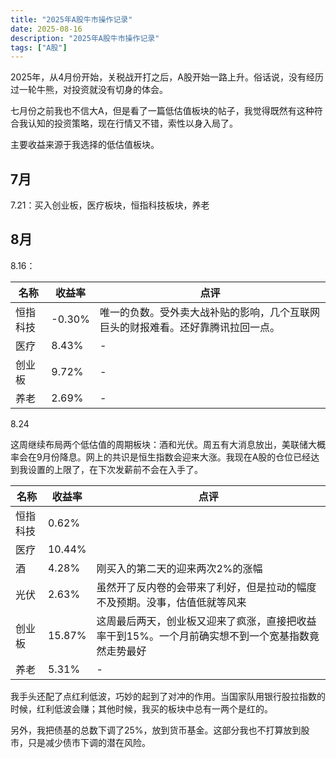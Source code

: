 ```yaml
---
title: "2025年A股牛市操作记录"
date: 2025-08-16
description: "2025年A股牛市操作记录"
tags: ["A股"]
---
```


2025年，从4月份开始，关税战开打之后，A股开始一路上升。俗话说，没有经历过一轮牛熊，对投资就没有切身的体会。

七月份之前我也不信大A，但是看了一篇低估值板块的帖子，我觉得既然有这种符合我认知的投资策略，现在行情又不错，索性以身入局了。

主要收益来源于我选择的低估值板块。

## 7月

7.21：买入创业板，医疗板块，恒指科技板块，养老

## 8月

8.16：

名称|收益率|点评
|--|--|--|
恒指科技|-0.30%|唯一的负数。受外卖大战补贴的影响，几个互联网巨头的财报难看。还好靠腾讯拉回一点。
医疗|8.43%|-
创业板|9.72%|-
养老|2.69%|-

8.24

这周继续布局两个低估值的周期板块：酒和光伏。周五有大消息放出，美联储大概率会在9月份降息。网上的共识是恒生指数会迎来大涨。我现在A股的仓位已经达到我设置的上限了，在下次发薪前不会在入手了。

名称|收益率|点评
|--|--|--|
恒指科技|0.62%|
医疗|10.44%|
酒|4.28%|刚买入的第二天的迎来两次2%的涨幅
光伏|2.63%|虽然开了反内卷的会带来了利好，但是拉动的幅度不及预期。没事，估值低就等风来
创业板|15.87%|这周最后两天，创业板又迎来了疯涨，直接把收益率干到15%。一个月前确实想不到一个宽基指数竟然走势最好
养老|5.31%|-

我手头还配了点红利低波，巧妙的起到了对冲的作用。当国家队用银行股拉指数的时候，红利低波会赚；其他时候，我买的板块中总有一两个是红的。

另外，我把债基的总数下调了25%，放到货币基金。这部分我也不打算放到股市，只是减少债市下调的潜在风险。


